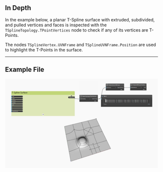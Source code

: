 <!--- Autodesk.DesignScript.Geometry.TSpline.TSplineTopology.TPointVertices --->
<!--- 3JL6REDTXILJYKG3YL47NDNEA5YHNLEAYOO3JNMRUUBMWI4GDGHA --->
## In Depth
In the example below, a planar T-Spline surface with extruded, subdivided, and pulled vertices and faces is inspected with the `TSplineTopology.TPointVertices` node to check if any of its vertices are T-Points.

The nodes `TSplineVertex.UVNFrame` and `TSplineUVNFrame.Position` are used to highlight the T-Points in the surface.

___
## Example File

![TSplineTopology.TPointVertices](./3JL6REDTXILJYKG3YL47NDNEA5YHNLEAYOO3JNMRUUBMWI4GDGHA_img.jpg)